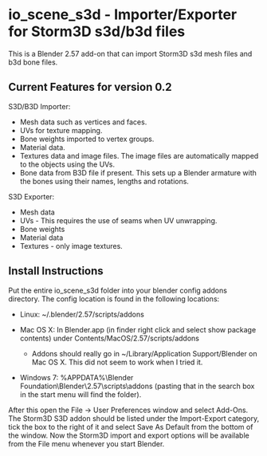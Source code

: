 io\_scene\_s3d - Importer/Exporter for Storm3D s3d/b3d files
=============================================================

This is a Blender 2.57 add-on that can import Storm3D s3d mesh files and b3d bone files.

Current Features for version 0.2
----------------

S3D/B3D Importer:

 * Mesh data such as vertices and faces.
 * UVs for texture mapping.
 * Bone weights imported to vertex groups.
 * Material data.
 * Textures data and image files. The image files are automatically mapped to the objects using the UVs.
 * Bone data from B3D file if present. This sets up a Blender armature with the bones using their names, lengths and rotations.

S3D Exporter:

 * Mesh data
 * UVs - This requires the use of seams when UV unwrapping.
 * Bone weights
 * Material data
 * Textures - only image textures.

Install Instructions
--------------------

Put the entire io\_scene\_s3d folder into your blender config addons directory. The config location is found in the following locations:

 * Linux: ~/.blender/2.57/scripts/addons

 * Mac OS X: In Blender.app (in finder right click and select show package contents) under Contents/MacOS/2.57/scripts/addons

    - Addons should really go in ~/Library/Application Support/Blender on Mac OS X. This did not seem to work when I tried it.

 * Windows 7: %APPDATA%\Blender Foundation\Blender\2.57\scripts\addons (pasting that in the search box in the start menu will find the folder).

After this open the File -> User Preferences window and select Add-Ons. The Storm3D S3D addon should be listed under the Import-Export category, tick the box to the right of it and select Save As Default from the bottom of the window. Now the Storm3D import and export options will be available from the File menu whenever you start Blender.
